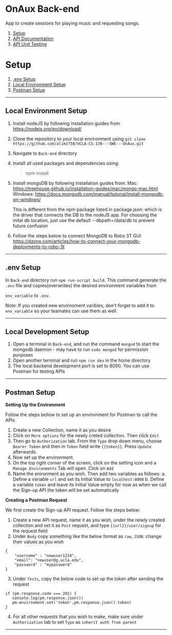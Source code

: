 # OnAux Back-end

App to create sessions for playing music and requesting songs.

1. [Setup](#setup)
2. [API Documentation](#documentation)
3. [API Unit Testing](#testing)

# Setup

1. [.env Setup](#env-setup)
2. [Local Environment Setup](#local-environment-setup)
3. [Postman Setup](#postman-setup)

---

## Local Environment Setup

1. Install nodeJS by following installation guides from https://nodejs.org/en/download/
2. Clone the repository to your local environment using `git clone https://github.com/alimz758/UCLA-CS-130---SWE---OnAux.git`
3. Navigate to `Back-end` directory
4. Install all used packages and dependencies using:
   > npm install

5. Install mongoDB by following installation guides from:
   Mac: https://treehouse.github.io/installation-guides/mac/mongo-mac.html
   Windows: https://docs.mongodb.com/manual/tutorial/install-mongodb-on-windows/

   This is different from the npm package listed in package.json: which is the driver that connects the DB to the nodeJS app.
   For choosing the inital db location, just use the default --dbpath=/data/db to prevent future confusion

6. Follow the steps below to connect MongoDB to Robo 3T GUI
   https://dzone.com/articles/how-to-connect-your-mongodb-deployments-to-robo-3t



---
## .env Setup

In `Back-end` directory run `npm run-script build`. This command generate the `.env` file and copies(overwrites) the desired environment variables from

`env_variable` to `.env`.

Note: If you created new envirnoment varibles, don't forget to add it to `env_variable` so your teamates can use them as well.


---

## Local Development Setup

1. Open a terminal in `Back-end`, and run the command `mongod` to start the mongodb daemon - may have to run `sudo mongod` for permission purposes
2. Open another terminal and run `npm run dev` in the home directory
3. The local backend development port is set to 8000. You can use Postman for testing APIs

---

## Postman Setup

**Setting Up the Environment**

Follow the steps bellow to set up an environment for Postman to call the APIs

1. Create a new Collection, name it as you desire
2. Click on `More options` for the newly creted collection. Then click `Edit`
3. Then go to `Authorization` tab. From the `Type` drop down menu, choose `Bearer Token` and then in `Token` field write `{{token}}`. Press `Update` afterwards.
4. Now set up the environment.
5. On the top right corner of the screen, click on the setting icon and a `Manage Environments` Tab will open. Click on `Add`
6. Name the enironment as you wish. Then add two variables as follows:
   a. Define a variable `url` and set its Initial Value to `localhost:8000`
   b. Define a variable `token` and leave its Initial Value empty for now as when we call the Sign-up API the token will be set automatically

**Creating a Postman Request**

We first create the Sign-up API request. Follow the steps below:

1. Create a new API request, name it as you wish, under the newly created collection and set it as `Post` request, and type `{{url}}/user/signup` for the request field
2. Under `Body` copy something like the below format as `raw`, `JSON`. change their values as you wish

```
{
    "username" : "newuser1234",
    "email": "newuser@g.ucla.edu",
    "password" : "mypassword"
}
```

3. Under `Tests`, copy the below code to set up the token after sending the request

```
if (pm.response.code === 201) {
   console.log(pm.response.json())
   pm.environment.set('token',pm.response.json().token)
}
```

4. For all other requests that you wish to make, make sure under `Authorization` tab to set `Type` as `inherit auth from parent`

---
